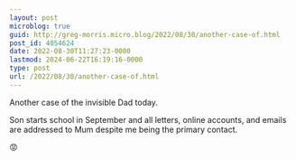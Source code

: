 ```yaml
---
layout: post
microblog: true
guid: http://greg-morris.micro.blog/2022/08/30/another-case-of.html
post_id: 4054624
date: 2022-08-30T11:27:23-0000
lastmod: 2024-06-22T16:19:16-0000
type: post
url: /2022/08/30/another-case-of.html
---
```

Another case of the invisible Dad today.

Son starts school in September and all letters, online accounts, and emails are addressed to Mum despite me being the primary contact.

😡
